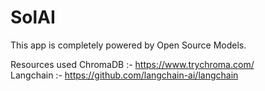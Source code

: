 # SolAI   
This app is completely powered by Open Source Models.

Resources used
ChromaDB :- https://www.trychroma.com/    
Langchain :- https://github.com/langchain-ai/langchain

